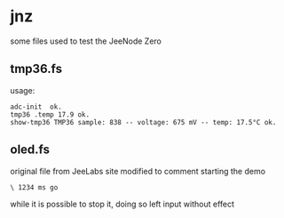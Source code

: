 # jnz
some files used to test the JeeNode Zero

## tmp36.fs

usage:

    adc-init  ok.
    tmp36 .temp 17.9 ok.
    show-tmp36 TMP36 sample: 838 -- voltage: 675 mV -- temp: 17.5°C ok. 

## oled.fs

original file from JeeLabs site modified to comment starting the demo

    \ 1234 ms go

while it is possible to stop it, doing so left input without effect
